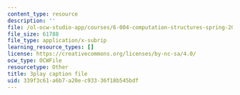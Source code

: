 ```yaml
---
content_type: resource
description: ''
file: /ol-ocw-studio-app/courses/6-004-computation-structures-spring-2017/339f3c61a6b7a20ec93336f18b545bdf_q38KAGAKORk.srt
file_size: 61788
file_type: application/x-subrip
learning_resource_types: []
license: https://creativecommons.org/licenses/by-nc-sa/4.0/
ocw_type: OCWFile
resourcetype: Other
title: 3play caption file
uid: 339f3c61-a6b7-a20e-c933-36f18b545bdf
---
```


